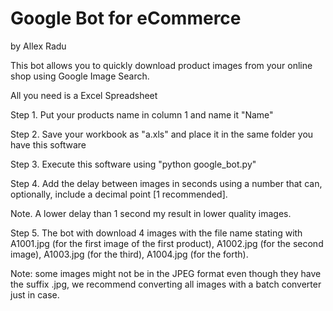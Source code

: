 # Google Bot for eCommerce
by Allex Radu

This bot allows you to quickly download product images from your online shop using Google Image Search.

All you need is a Excel Spreadsheet
 
Step 1. Put your products name in column 1 and name it "Name"

Step 2. Save your workbook as "a.xls" and place it in the same folder you have this software

Step 3. Execute this software using "python google_bot.py"

Step 4. Add the delay between images in seconds using a number that can, optionally, include a decimal point [1 recommended]. 

Note. A lower delay than 1 second my result in lower quality images.

Step 5. The bot with download 4 images with the file name stating with A1001.jpg (for the first image of the first product), A1002.jpg (for the second image), A1003.jpg (for the third), A1004.jpg (for the forth).

Note: some images might not be in the JPEG format even though they have the suffix .jpg, we recommend converting all images with a batch converter just in case. 



 
